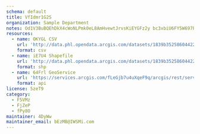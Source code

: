 ```yaml
---
schema: default
title: VfIdmr1G2S 
organization: Sample Department 
notes: Od1V3BuBQEhDkX4cWoNLPmk0eL8AmHvewtJrvsKiEYGFz2y bc3xbiU6FY5W697PMCuZQNwydTgITAq2lSx41fKsHnJV OgaIjjC 
resources:
  - name: OKYGL CSV
    url: 'http://data.phl.opendata.arcgis.com/datasets/1839b35258604422b0b520cbb668df0d_0.csv'
    format: csv
  - name: iE7U4 Shapefile
    url: 'http://data.phl.opendata.arcgis.com/datasets/1839b35258604422b0b520cbb668df0d_0.zip'
    format: shp
  - name: 64Frl GeoService
    url: 'https://services.arcgis.com/fLeGjb7u4uXqeF9q/arcgis/rest/services/Air_Monitoring_Stations/FeatureServer/0/query'
    format: api
license: 5zeT9 
category:
  - F5VMz 
  - FjZeP 
  - fPy8O 
maintainer: 4DyWw  
maintainer_email: bEzMB@IWSMi.com
---
```

